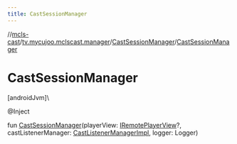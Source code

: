 ```yaml
---
title: CastSessionManager
---
```

//[mcls-cast](../../../index.html)/[tv.mycujoo.mclscast.manager](../index.html)/[CastSessionManager](index.html)/[CastSessionManager](-cast-session-manager.html)



# CastSessionManager



[androidJvm]\




@Inject



fun [CastSessionManager](-cast-session-manager.html)(playerView: [IRemotePlayerView](../../tv.mycujoo.mclscast.widget/-i-remote-player-view/index.html)?, castListenerManager: [CastListenerManagerImpl](../-cast-listener-manager-impl/index.html), logger: Logger)




